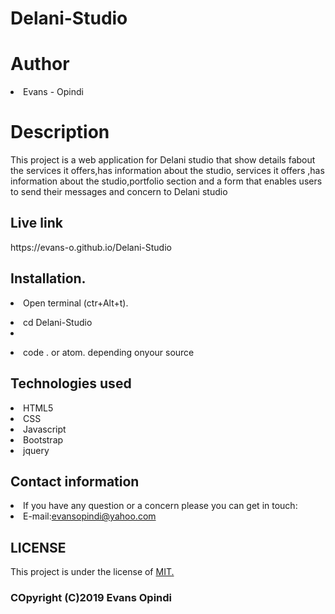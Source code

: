 <h1>Delani-Studio</h1>
<h1>Author</h1>
<li>Evans - Opindi</li>
<h1>Description</h1>
<p>This project is a web application for Delani studio that show details fabout the services it offers,has information about the studio,
services it offers ,has information about the studio,portfolio section and a form that enables users to send their messages and concern 
to Delani studio</p>
<h2>Live link</h2>
https://evans-o.github.io/Delani-Studio
<h2>Installation.</h2>
<p><li>Open terminal (ctr+Alt+t).</li><p>
<p><li>cd Delani-Studio<li></p>
<p><li>code . or atom. depending onyour source</li></p>
<h2>Technologies used</h2>
<li> HTML5</li>
<li>CSS</li>
<li>Javascript</li>
<li>Bootstrap</li>
<li>jquery</li>
<h2>Contact information</h2>
<li>If you have any question or a concern please you can get in touch:
<li>E-mail:<a href="https://www.yahoo.com/">evansopindi@yahoo.com</a></li>
<h2>LICENSE</h2>
<p>This project is under the license of <a href=https://opensource.org/licenses/MIT>MIT.</a></p>
  <h3>COpyright (C)2019 Evans Opindi</h3>

